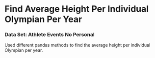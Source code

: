 # Find Average Height Per Individual Olympian Per Year
### Data Set: Athlete Events No Personal

Used different pandas methods to find the average height per individual Olympian per year.
